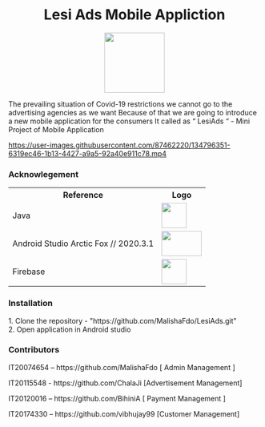<h1 align = "center"> <b> Lesi Ads Mobile Appliction </b> </h1> 
<p align="center"> <img src = "https://user-images.githubusercontent.com/87639011/134787680-7ea21c6b-9718-447f-9547-a3d181694fa1.jpeg" width = "120" height = "120" /> </p>

<p> The prevailing situation of Covid-19 restrictions we cannot go to the advertising agencies as we want Because of that we are going to introduce a new mobile application for the consumers It called as “ LesiAds “ - Mini Project of Mobile Application </p>

https://user-images.githubusercontent.com/87462220/134796351-6319ec46-1b13-4427-a9a5-92a40e911c78.mp4

<h3> Acknowlegement</h3>
<table>
<tr>
<th>Reference</th>
<th>Logo</th>
</tr>
<tr>
<td>Java</td>
<td> <img src = "https://user-images.githubusercontent.com/87639011/134788324-f7ab182d-6598-44fa-8858-4fd243196b66.png" width = "50" height = "50"/></td>
</tr>
<tr>
<td> Android Studio Arctic Fox // 2020.3.1 </td>
<td> <img src = "https://user-images.githubusercontent.com/87639011/134788376-28187006-0aa8-41d4-8b5f-5e6a8647a10e.jpg" width = "80" height = "50"/></td>
</tr>
<tr>
<td> Firebase </td>
<td> <img src = "https://user-images.githubusercontent.com/87639011/134788327-767240ee-ec86-46ef-8fe6-e84289f56f87.png" width = "50" height = "50"/></td>
</tr> 
</table>


<h3> Installation </h3>
  1. Clone the repository - "https://github.com/MalishaFdo/LesiAds.git" <br>
  2. Open application in Android studio
  
  

<h3> Contributors </h3>
  <p> IT20074654 – https://github.com/MalishaFdo  [ Admin Management ] </p>
  <p> IT20115548 - https://github.com/ChalaJi  [Advertisement Management] </p>
  <p> IT20120016 – https://github.com/BihiniA  [ Payment Management ] </p>
  <p> IT20174330 – https://github.com/vibhujay99 [Customer Management] </p>
  
 


